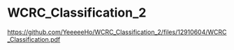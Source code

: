# WCRC_Classification_2
https://github.com/YeeeeeHo/WCRC_Classification_2/files/12910604/WCRC_Classification.pdf
